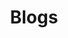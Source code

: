 ---
word: "true"

types: "word"

title: "Blogs"

categories: ['']

tags: ['Blogs']

arabic: 'تدوينات إلكترونية'

arexps: []

enwords: ['Blogs']

enexps: []

arlexicons: 'د'

enlexicons: 'B'

authors: ['Ruqayya Roshdy']

translators: ['']

citations: 'مقدمة في حوسبة اللغة العربية'

sources: 'مركز الملك عبدالله بن عبدالعزيز الدولي لخدمة اللغة العربية'

slug: ""
---